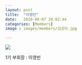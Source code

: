 ```yaml
---
layout: post
title:  "이영빈"
date:   2020-08-07 20:02:44
categories: [Members]
image : images/members/김성아.jpg

---
```


<img src="{{ site.baseurl }}/images/members/이영빈.jpeg" class="fit image">

1기 부회장 : 이영빈
